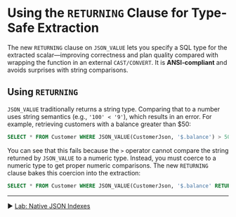 ﻿# Using the `RETURNING` Clause for Type-Safe Extraction

The new `RETURNING` clause on `JSON_VALUE` lets you specify a SQL type for the extracted scalar—improving correctness and plan quality compared with wrapping the function in an external `CAST/CONVERT`. It is **ANSI‑compliant** and avoids surprises with string comparisons.

## Using `RETURNING`

`JSON_VALUE` traditionally returns a string type. Comparing that to a number uses string semantics (e.g., `'100' < '9'`), which results in an error. For example, retrieving customers with a balance greater than $50:

```sql
SELECT * FROM Customer WHERE JSON_VALUE(CustomerJson, '$.balance') > 50
```

You can see that this fails because the `>` operator cannot compare the string returned by `JSON_VALUE` to a numeric type. Instead, you must coerce to a numeric type to get proper numeric comparisons. The new `RETURNING` clause bakes this coercion into the extraction:

```sql
SELECT * FROM Customer WHERE JSON_VALUE(CustomerJson, '$.balance' RETURNING int) > 50
```

___

▶ [Lab: Native JSON Indexes](https://github.com/lennilobel/sql2025-workshop-hol-orlando2025/blob/main/HOL/2.%20JSON%20Support/4.%20Native%20JSON%20Indexes.md)
